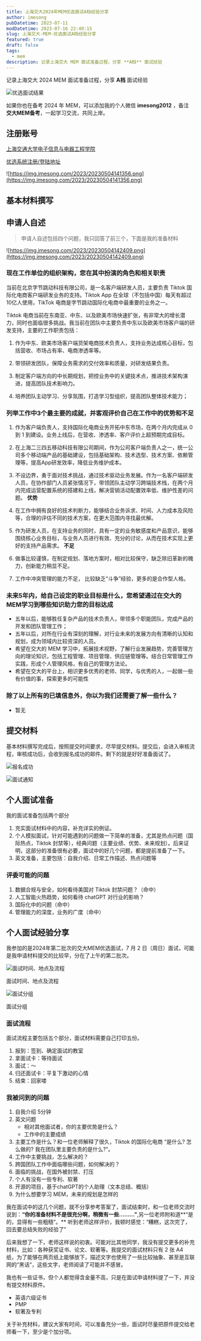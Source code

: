 ```yaml
---
title: 上海交大2024年MEM优选面试A档经验分享
author: imesong
pubDatetime: 2023-07-11
modDatetime: 2023-07-16 22:40:15
slug: 上海交大-MEM-优选面试A档经验分享
featured: true
draft: false
tags:
  - mem
description: 记录上海交大 MEM 面试准备过程，分享 **A档** 面试经验
---
```


记录上海交大 2024 MEM 面试准备过程，分享 **A档** 面试经验

![优选面试结果](../../assets/images/2023/mem-interview-result.png)

如果你也在备考 2024 年 MEM，可以添加我的个人微信 **imesong2012** ，备注 **交大MEM备考**，一起学习交流，共同上岸。

<!--more-->

## 注册账号

[上海交通大学电子信息与电器工程学院](https://mem.seiee.sjtu.edu.cn/mem/index.htm)

[优选系统注册/登陆地址](https://app.seiee.sjtu.edu.cn/meme/web/register)

![https://img.imesong.com/2023/20230504141356.png](https://img.imesong.com/2023/20230504141356.png)

## 基本材料撰写

## 申请人自述

> 申请人自述包括四个问题，我只回答了前三个，下面是我的准备材料

![https://img.imesong.com/2023/20230504142409.png](https://img.imesong.com/2023/20230504142409.png)

### 现在工作单位的组织架构，您在其中扮演的角色和相关职责

当前在北京字节跳动科技有限公司，是一名客户端研发人员，主要负责 Tiktok 国际化电商客户端研发业务的支持。Tiktok App 在全球（不包括中国）每天有超过 10亿人使用，TikTok 电商是字节跳动国际化电商中最重要的业务之一。

Tiktok 电商当前在东南亚、中东、以及欧美市场快速扩张，有非常大的增长潜力，同时也面临很多挑战。我当前在团队中主要负责中东以及欧美市场客户端的研发支持，主要的工作职责包括：

1. 作为中东、欧美市场客户端货架电商技术负责人，支持业务达成核心目标，包括营收、市场占有率、电商渗透率等。

2. 带领研发团队，保障业务需求的交付效率和质量，对研发结果负责。

3. 制定客户端方向的中长期规划，把控业务中的关键技术点，推进技术架构演进，提高团队技术影响力。

4. 培养团队主动学习、分享氛围，打造学习型组织，提高团队整体技术能力；

### 列举工作中3个最主要的成就，并客观评价自己在工作中的优势和不足

1. 作为客户端负责人，支持国际化电商业务开拓中东市场，在两个月内完成从 0 到 1 到建设。业务上线后，在营收、渗透率、客户评价上超预期完成目标。
2. 在上海二三四五移动科技有限公司期间，作为公司客户端负责人之一，统一公司多个移动端产品的基础建设，包括基础架构、技术选型、技术方案、依赖管理等，提高App研发效率，降低业务维护成本。
3. 不设边界，勇于面对技术挑战，通过技术驱动业务发展。作为一名客户端研发人员，在协作部门人员紧张情况下，带领团队主动学习跨端技术栈，在两个月内完成运营配置系统的搭建和上线，解决营销活动配置效率低、维护性差的问题。
   **优势**

4. 在工作中拥有良好的技术判断力，能够结合业务诉求、时间、人力成本及风险等，合理的评估不同的技术方案，在更大范围内寻找最优解。
5. 作为研发人员，在支持业务的同时，具有一定的业务敏感度和产品意识，能够围绕核心业务目标，与业务人员进行有效、充分的讨论，从而在技术实现上更好的支持产品需求。
   **不足**

6. 做事比较谨慎，在制定规划、落地方案时，相对比较保守，缺乏除旧革新的魄力，创新能力稍显不足。
7. 工作中冲突管理的能力不足， 比较缺乏“斗争”经验，更多的是合作型人格。

### 未来5年内，给自己设定的职业目标是什么，您希望通过在交大的MEM学习到哪些知识助力您的目标达成

- 五年以后，能够胜任复杂产品的技术负责人，带领多个职能团队，完成产品的开发和团队管理工作；
- 五年以后，对所在行业有深刻的理解，对行业未来的发展方向有清晰的认知和规划，成为领域内比较资深的人员。
- 希望在交大的 MEM 学习中，拓展技术视野，了解行业发展趋势，完善管理方向的理论知识，包括工程管理、项目管理、供应链管理等。结合日常管理工作实践，形成个人管理风格，有自己的管理方法论。
- 希望在交大的平台上，相识更多优秀的老师、同学，与优秀的人，一起做一些有价值的事，探索更多的可能性

### 除了以上所有的已填信息外，你以为我们还需要了解一些什么？

- 暂无

## 提交材料

基本材料撰写完成后，按照提交时间要求，尽早提交材料。提交后，会进入审核流程，审核成功后，会收到报名成功的邮件。剩下的就是好好准备面试了。

![报名成功](../../assets/images/2023/mem-register.png)

![面试通知](../../assets/images/2023/mem-interview-schedu.png)

## 个人面试准备

我的面试准备包括两个部分

1. 充实面试材料中的内容，补充详实的例证。
2. 个人模拟面试，针对可能遇到的问题做一下简单的准备，尤其是热点问题（国际热点，Tiktok 封禁等），经典问题（主要业绩、优势、未来规划）。后来证明，这部分的准备很有必要，面试中的好几个问题，都是提前准备了一下。
3. 英文准备，主要包括：自我介绍、日常工作描述、热点问题等

### 评委可能的问题

1. 数据合规与安全，如何看待美国对 Tiktok 封禁问题？（命中）
2. 人工智能火热趋势，如何看待 chatGPT 对行业的影响？
3. 国际化中的问题（命中）
4. 管理能力的深度，业务的广度（命中）

## 个人面试经验分享

我参加的是2024年第二批次的交大MEM优选面试，7 月 2 日（周日）面试，可能是我申请材料提交的比较早，分在了上午的第二批次。

![面试时间、地点及流程](../../assets/images/2023/mem-interview-place.png)

面试时间、地点及流程

![面试分组](../../assets/images/2023/mem-interview-group.png)

面试分组

### 面试流程

面试流程主要包括五个部分，面试材料需要自己打印五份。

1. 报到：签到、确定面试的教室
2. 拿面试卡：等待面试
3. 面试：～
4. 归还面试卡：平复下激动的心情
5. 结束：回家喽

### **我被问到的问题**

1. 自我介绍 5分钟
2. 英文问题
   - 相对其他面试者，你的主要优势是什么？
   - 工作中的主要成绩
3. 主要工作是什么？和一位老师解释了很久，Tiktok 的国际化电商 “是什么? 怎么做的? 我在团队里主要负责的是什么?”。
4. 工作中主要挑战，怎么解决的？
5. 跨国团队工作中面临哪些问题，如何解决的？
6. 面临的挑战，在国外被封禁、打压
7. 个人有没有一些专利、软著
8. 开源的项目，基于chatGPT的个人助理（文本总结、概括）
9. 为什么想要学习 MEM，未来的规划是怎样的

我在面试中的这几个问题，就不分享参考答案了，面试结束时，和一位老师交流时说到：**“你的准备材料不是很充分啊，稍微有一些………”**,另一位老师附和道**“是的，显得有一些粗糙”。** 听到老师这样评价，我顿时感觉：“糟糕，这次完了，回去要总结失败的经验了”

后来我想了一下，老师这样说的初衷。可能对比其他同学，我没有提交更多的补充材料，比如：各种获奖证书、论文、软著等。我提交的面试材料只有 2 张 A4 纸，为了能够在两页纸上能够放下，描述文字也使用了一些比较抽象、甚至是互联网的“黑话”，这些文字，老师阅读了可能并不感冒。

我也有一些证书，但个人都觉得含金量不高，只是在面试申请材料提了一下，并没有提交材料原件。

- 英语六级证书
- PMP
- 软著及专利

关于补充材料，建议大家有时间，可以准备充分一些，面试时尽量把原件提交给老师看一下，至少是个加分项。
